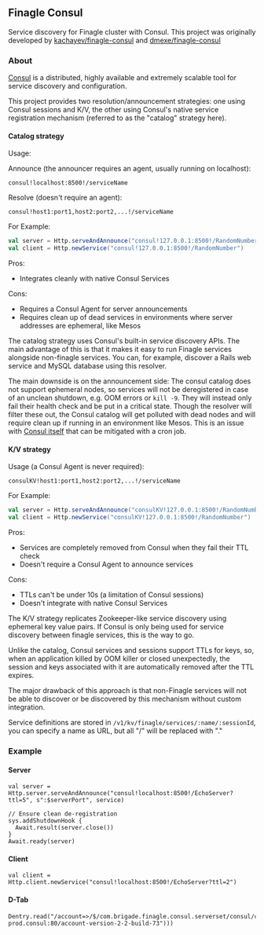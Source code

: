 ## Finagle Consul

Service discovery for Finagle cluster with Consul. This project was originally
developed by
[kachayev/finagle-consul](https://github.com/kachayev/finagle-consul) and [dmexe/finagle-consul](https://github.com/dmexe/finagle-consul)

### About
[Consul](https://www.consul.io/) is a distributed, highly available and
extremely scalable tool for service discovery and configuration.

This project provides two resolution/announcement strategies: one using
Consul sessions and K/V, the other using Consul's native service registration
mechanism (referred to as the "catalog" strategy here).

#### Catalog strategy

Usage:

Announce (the announcer requires an agent, usually running on localhost):

```
consul!localhost:8500!/serviceName
```

Resolve (doesn't require an agent):

```
consul!host1:port1,host2:port2,...!/serviceName
```

For Example:

```scala
val server = Http.serveAndAnnounce("consul!127.0.0.1:8500!/RandomNumber")
val client = Http.newService("consul!127.0.0.1:8500!/RandomNumber")
```

Pros:
* Integrates cleanly with native Consul Services

Cons:
* Requires a Consul Agent for server announcements
* Requires clean up of dead services in environments where server addresses are
ephemeral, like Mesos

The catalog strategy uses Consul's built-in service discovery APIs. The main
advantage of this is that it makes it easy to run Finagle services alongside
non-finagle services. You can, for example, discover a Rails web service and
MySQL database using this resolver.

The main downside is on the announcement side: The consul catalog does not
support ephemeral nodes, so services will not be deregistered in case of an
unclean shutdown, e.g. OOM errors or `kill -9`. They will instead only fail
their health check and be put in a critical state. Though the resolver will
filter these out, the Consul catalog will get polluted with dead nodes and will
require clean up if running in an environment like Mesos.
This is an issue with [Consul itself](https://github.com/hashicorp/consul/issues/679)
that can be mitigated with a cron job.


#### K/V strategy

Usage (a Consul Agent is never required):

```
consulKV!host1:port1,host2:port2,...!/serviceName
```

For Example:

```scala
val server = Http.serveAndAnnounce("consulKV!127.0.0.1:8500!/RandomNumber")
val client = Http.newService("consulKV!127.0.0.1:8500!/RandomNumber")
```

Pros:
* Services are completely removed from Consul when they fail their TTL check
* Doesn't require a Consul Agent to announce services

Cons:
* TTLs can't be under 10s (a limitation of Consul sessions)
* Doesn't integrate with native Consul Services

The K/V strategy replicates Zookeeper-like service discovery using ephemeral
key value pairs. If Consul is only being used for service discovery between
finagle services, this is the way to go.

Unlike the catalog, Consul services and sessions support TTLs for keys, so, when
an application killed by OOM killer or closed unexpectedly, the session and
keys associated with it are automatically removed after the TTL expires.

The major drawback of this approach is that non-Finagle services will not be
able to discover or be discovered by this mechanism without custom integration.

Service definitions are stored in `/v1/kv/finagle/services/:name/:sessionId`,
you can specify a name as URL, but all "/" will be replaced with "."


### Example

#### Server

```
val server = Http.server.serveAndAnnounce("consul!localhost:8500!/EchoServer?ttl=5", s":$serverPort", service)

// Ensure clean de-registration 
sys.addShutdownHook {
  Await.result(server.close())
}
Await.ready(server)
```

#### Client

```
val client = Http.client.newService("consul!localhost:8500!/EchoServer?ttl=2")

```

#### D-Tab

```
Dentry.read("/account=>/$/com.brigade.finagle.consul.serverset/consul/consul.service.aws-prod.consul:80/account-version-2-2-build-73")))
```
